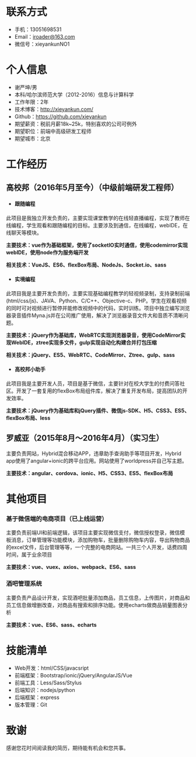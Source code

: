 # 联系方式

- 手机：13051698531
- Email：iroader@163.com
- 微信号：xieyankunNO1

# 个人信息

 - 谢严坤/男
 - 本科/哈尔滨师范大学（2012-2016）信息与计算科学
 - 工作年限：2年
 - 技术博客：http://xieyankun.com/
 - Github：https://github.com/xieyankun
 - 期望薪资：税前月薪18k~25k，特别喜欢的公司可例外
 - 期望职位：前端中高级研发工程师
 - 期望城市：北京

# 工作经历

## 高校邦（2016年5月至今）（中级前端研发工程师）

- #### 跟随编程

此项目是我独立开发负责的，主要实现课堂教学的在线轻直播编程，实现了教师在线编程，学生观看和跟随编程的目标。主要涉及到通信，在线编程，webIDE，在线聊天等模块。

**主要技术：vue作为基础框架，使用了socketIO实时通信，使用codemirror实现webIDE，使用node作为服务端开发**

**相关技术：VueJS、ES6、flexBox布局、NodeJs、Socket.io、sass**

- #### 实境编程

此项目我是主要开发负责的，主要实现基础编程教学的轻视频录制，支持录制前端(html/css/js)、JAVA、Python、C/C++、Objective-c、PHP。学生在观看视频的同时可对视频进行暂停并能修改视频中的代码，实时训练。项目中独立编写浏览器录音插件Myna.js并在公司推广使用，解决了浏览器录音文件大和音质不清晰问题。

**主要技术：jQuery作为基础库，WebRTC实现浏览器录音，使用CodeMirror实现WebIDE，ztree实现多文件，gulp实现自动化构建合并打包压缩**

**相关技术：jQuery、ES5、WebRTC、CodeMirror、Ztree、gulp、sass**

- #### 高校邦小助手

此项目我是主要开发人员，项目是基于微信，主要针对在校大学生的付费问答社区。开发了一套复用的flexBox布局组件库，解决了重复开发布局，提高团队的开发效率。

**主要技术：jQuery作为基础库和jQuery插件、微信js-SDK、H5、CSS3、ES5、flexBox布局、less**

## 罗威亚（2015年8月～2016年4月）（实习生）

 主要负责网站，Hybrid混合移动APP，违章助手查询助手等项目开发，Hybrid app使用了angular+ionic的跨平台应用。网站使用了worldpress并自己写主题。
    
**主要技术：angular、cordova、ionic、H5、CSS3、ES5、flexBox布局**



# 其他项目

### 基于微信端的电商项目（已上线运营）

主要负责前端UI和前端逻辑，该项目主要实现微信支付，微信授权登录，微信模板消息，订单管理等功能模块，添加购物车，批量删除购物车内容，导出购物商品的excel文件，后台管理等等，一个完整的电商网站。一共三个人开发，话费四周时间，属于业余项目

**主要技术：vue、vuex、axios、webpack、ES6、sass**

### 酒吧管理系统

主要负责产品设计开发，实现酒吧批量添加商品，员工信息，上传图片，对商品和员工信息做增删改查，对商品有搜索和排序功能。使用echarts做商品销量图表分析

**主要技术：vue、ES6、sass、echarts**


# 技能清单

- Web开发：html/CSS/javacsript
- 前端框架：Bootstrap/ionic/jQuery/AngularJS/Vue
- 前端工具：Less/Sass/Stylus
- 后端知识：nodejs/python
- 后端框架：express
- 版本管理：Git

# 致谢
感谢您花时间阅读我的简历，期待能有机会和您共事。


















